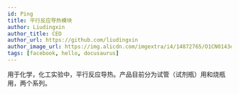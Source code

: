 ```yaml
---
id: Ping
title: 平行反应导热模块
author: Liudingxin
author_title: CEO
author_url: https://github.com/liudingxin
author_image_url: https://img.alicdn.com/imgextra/i4/14872765/O1CN0143eVeb1WIPj942dME_!!14872765.png
tags: [facebook, hello, docusaurus]
---
```


用于化学，化工实验中，平行反应导热。产品目前分为试管（试剂瓶）用和烧瓶用，两个系列。
